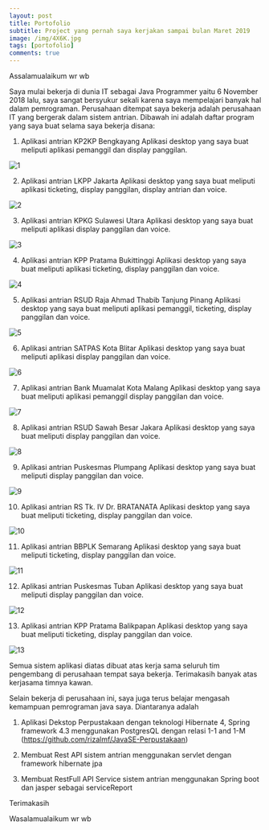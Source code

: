 ```yaml
---
layout: post
title: Portofolio
subtitle: Project yang pernah saya kerjakan sampai bulan Maret 2019
image: /img/4X6K.jpg
tags: [portofolio]
comments: true
---
```

Assalamualaikum wr wb


Saya mulai bekerja di dunia IT sebagai Java Programmer yaitu 6 November 2018 lalu, saya sangat bersyukur sekali karena saya mempelajari banyak hal dalam pemrograman. Perusahaan ditempat saya bekerja adalah perusahaan IT yang bergerak dalam sistem antrian. Dibawah ini adalah daftar program yang saya buat selama saya bekerja disana:

1. Aplikasi antrian KP2KP Bengkayang
Aplikasi desktop yang saya buat meliputi aplikasi pemanggil dan display panggilan.

 ![1](img/1.JPG)		 

2. Aplikasi antrian LKPP Jakarta
Aplikasi desktop yang saya buat meliputi aplikasi ticketing, display panggilan, display antrian dan voice.

 ![2](port/2.JPG)	

3.  Aplikasi antrian KPKG Sulawesi Utara
Aplikasi desktop yang saya buat meliputi aplikasi display panggilan dan voice. 

 ![3](port/3.JPG)	

4.  Aplikasi antrian KPP Pratama Bukittinggi
Aplikasi desktop yang saya buat meliputi aplikasi ticketing, display panggilan dan voice. 
 	 
 ![4](port/4.JPG)	

5. Aplikasi antrian RSUD Raja Ahmad Thabib Tanjung Pinang
Aplikasi desktop yang saya buat meliputi aplikasi pemanggil, ticketing, display panggilan dan voice.

 ![5](/port/5.JPG)	

6. Aplikasi antrian SATPAS Kota Blitar
Aplikasi desktop yang saya buat meliputi aplikasi display panggilan dan voice.
       
 ![6](port/6.JPG)	

7. Aplikasi antrian Bank Muamalat Kota Malang
Aplikasi desktop yang saya buat meliputi aplikasi pemanggil display panggilan dan voice.	

 ![7](port/7.JPG)	

8. Aplikasi antrian RSUD Sawah Besar Jakara
Aplikasi desktop yang saya buat meliputi display panggilan dan voice.

 ![8](port/8.JPG)	 

9. Aplikasi antrian Puskesmas Plumpang
Aplikasi desktop yang saya buat meliputi display panggilan dan voice.

 ![9](port/9.JPG)		 

10. Aplikasi antrian RS Tk. IV Dr. BRATANATA
Aplikasi desktop yang saya buat meliputi ticketing, display panggilan dan voice.

 ![10](port/10.JPG)	

11. Aplikasi antrian BBPLK Semarang
Aplikasi desktop yang saya buat meliputi ticketing, display panggilan dan voice.

 ![11](/port/11.JPG)	

12. Aplikasi antrian Puskesmas Tuban
Aplikasi desktop yang saya buat meliputi display panggilan dan voice.

 ![12](port/12.JPG)	

13. Aplikasi antrian KPP Pratama Balikpapan
Aplikasi desktop yang saya buat meliputi ticketing, display panggilan dan voice.

 ![13](port/13.JPG)	 

Semua sistem aplikasi diatas dibuat atas kerja sama seluruh tim pengembang di perusahaan tempat saya bekerja. Terimakasih banyak atas kerjasama timnya kawan.


Selain bekerja di perusahaan ini, saya juga terus belajar mengasah kemampuan pemrograman java saya. Diantaranya adalah
1. Aplikasi Dekstop Perpustakaan dengan teknologi Hibernate 4, Spring framework 4.3 menggunakan PostgresQL dengan relasi 1-1 and 1-M
(https://github.com/rizalmf/JavaSE-Perpustakaan)

2. Membuat Rest API sistem antrian menggunakan servlet dengan framework hibernate jpa

3. Membuat RestFull API Service sistem antrian menggunakan Spring boot dan jasper sebagai serviceReport


Terimakasih

Wasalamualaikum wr wb